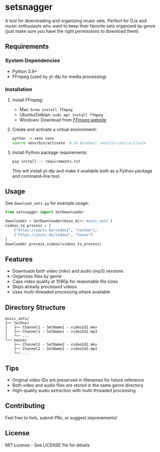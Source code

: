 # setsnagger

A tool for downloading and organizing music sets. Perfect for DJs and music enthusiasts who want to keep their favorite sets organized by genre (just make sure you have the right permissions to download them).

## Requirements

### System Dependencies
- Python 3.9+
- FFmpeg (used by yt-dlp for media processing)

### Installation

1. Install FFmpeg:
   - Mac: `brew install ffmpeg`
   - Ubuntu/Debian: `sudo apt install ffmpeg`
   - Windows: Download from [FFmpeg website](https://ffmpeg.org/download.html)

2. Create and activate a virtual environment:
   ```bash
   python -m venv venv
   source venv/bin/activate  # On Windows: venv\Scripts\activate
   ```

3. Install Python package requirements:
   ```bash
   pip install -r requirements.txt
   ```
   This will install yt-dlp and make it available both as a Python package and command-line tool.

## Usage

See `download_sets.py` for example usage:

```python
from setsnagger import SetDownloader

downloader = SetDownloader(base_dir='music_sets')
videos_to_process = [
    ("https://youtu.be/video1", "techno"),
    ("https://youtu.be/video2", "house")
]
downloader.process_videos(videos_to_process)
```

## Features

- Downloads both video (mkv) and audio (mp3) versions
- Organizes files by genre
- Caps video quality at 1080p for reasonable file sizes
- Skips already processed videos
- Uses multi-threaded processing where available

## Directory Structure

```
music_sets/
├── techno/
│   ├── Channel1 - SetName1 - videoId1.mkv
│   ├── Channel1 - SetName1 - videoId1.mp3
│   └── ...
└── house/
    ├── Channel2 - SetName2 - videoId2.mkv
    ├── Channel2 - SetName2 - videoId2.mp3
    └── ...
```

## Tips
- Original video IDs are preserved in filenames for future reference
- Both video and audio files are stored in the same genre directory
- High-quality audio extraction with multi-threaded processing

## Contributing

Feel free to fork, submit PRs, or suggest improvements!

## License

MIT License - See LICENSE file for details